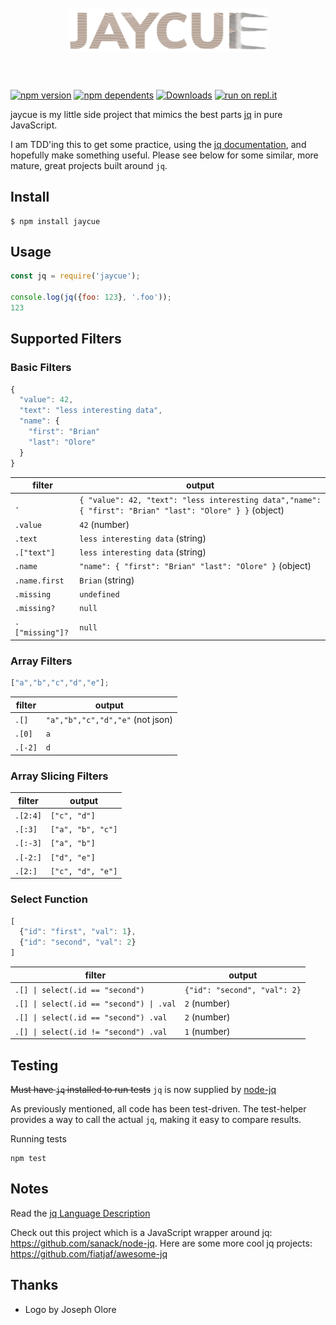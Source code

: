 <h1 align="center">
  <br>
	<img width="320" src="media/logo.png" alt="jaycue">
  <br>
  <br>
</h1>

[![npm version](https://badgen.net/npm/v/jaycue)](https://www.npmjs.com/package/jaycue)
[![npm dependents](https://badgen.net/npm/dependents/jaycue)](https://www.npmjs.com/package/jaycue?activeTab=dependents)
[![Downloads](https://badgen.net/npm/dt/jaycue)](https://www.npmjs.com/package/jaycue)
[![run on repl.it](http://repl.it/badge/github/olore/jaycue)](https://repl.it/github/olore/jaycue)

jaycue is my little side project that mimics the best parts [jq](https://stedolan.github.io/jq/) in pure JavaScript.

I am TDD'ing this to get some practice, using the [jq documentation](https://stedolan.github.io/jq/manual/#Basicfilters), and hopefully make something useful. Please see below for some similar, more mature, great projects built around `jq`.


## Install

```console
$ npm install jaycue
```

## Usage

```js
const jq = require('jaycue');

console.log(jq({foo: 123}, '.foo'));
123
```

## Supported Filters

### Basic Filters
```javascript
{
  "value": 42,
  "text": "less interesting data",
  "name": {
    "first": "Brian"
    "last": "Olore"
  }
}
```

filter          | output
--------------- | ------
`.`             | `{ "value": 42, "text": "less interesting data","name": { "first": "Brian" "last": "Olore" } }` (object)
`.value`        | `42` (number)
`.text`         | `less interesting data` (string)
`.["text"]`     | `less interesting data` (string)
`.name`         | `"name": { "first": "Brian" "last": "Olore" }` (object)
`.name.first`   | `Brian` (string)
`.missing`      | `undefined`
`.missing?`     | `null`
`.["missing"]?` | `null`

### Array Filters
```javascript
["a","b","c","d","e"];
```

filter  | output
------  | ------
`.[]`   | `"a","b","c","d","e"` (not json)
`.[0]`  | `a`
`.[-2]` | `d`

### Array Slicing Filters
filter   | output
-------- | ------
`.[2:4]` | `["c", "d"]`
`.[:3]`  | `["a", "b", "c"]`
`.[:-3]` | `["a", "b"]`
`.[-2:]` | `["d", "e"]`
`.[2:]`  | `["c", "d", "e"]`

### Select Function
```javascript
[
  {"id": "first", "val": 1},
  {"id": "second", "val": 2}
]
```

filter                                   | output
-----------------------------------      | -------------------
`.[] \| select(.id == "second")`         | `{"id": "second", "val": 2}`
`.[] \| select(.id == "second") \| .val` | `2` (number)
`.[] \| select(.id == "second") .val`    | `2` (number)
`.[] \| select(.id != "second") .val`    | `1` (number)

## Testing
~~Must have `jq` installed to run tests~~
`jq` is now supplied by [node-jq](https://npmjs.org/package/node-jq)

As previously mentioned, all code has been test-driven. The test-helper provides a way to call the actual `jq`, making it easy to compare results.

Running tests
```shell script
npm test
```

## Notes
Read the [jq Language Description](https://github.com/stedolan/jq/wiki/jq-Language-Description)

Check out this project which is a JavaScript wrapper around jq: https://github.com/sanack/node-jq. Here are some more cool jq projects: https://github.com/fiatjaf/awesome-jq

## Thanks
* Logo by Joseph Olore
